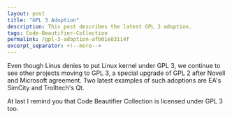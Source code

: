 ```yaml
---
layout: post
title: "GPL 3 Adoption"
description: This post describes the latest GPL 3 adoption.
tags: Code-Beautifier-Collection
permalink: /gpl-3-adoption-afb01e83114f
excerpt_separator: <!--more-->
---
```

Even though Linus denies to put Linux kernel under GPL 3, we continue to see other projects moving to GPL 3, a special upgrade of GPL 2 after Novell and Microsoft agreement. Two latest examples of such adoptions are EA's SimCity and Trolltech's Qt.

At last I remind you that Code Beautifier Collection is licensed under GPL 3 too.
<!--more-->
